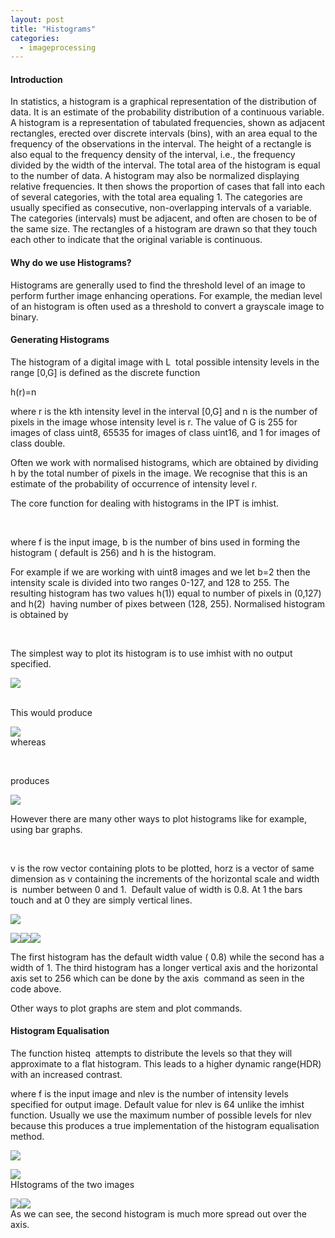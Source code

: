 ```yaml
---
layout: post
title: "Histograms"
categories:
  - imageprocessing
---
```


#### Introduction

In statistics, a histogram is a graphical representation of the distribution of data. It is an estimate of the probability distribution of a continuous variable. A histogram is a representation of tabulated frequencies, shown as adjacent rectangles, erected over discrete intervals (bins), with an area equal to the frequency of the observations in the interval. The height of a rectangle is also equal to the frequency density of the interval, i.e., the frequency divided by the width of the interval. The total area of the histogram is equal to the number of data. A histogram may also be normalized displaying relative frequencies. It then shows the proportion of cases that fall into each of several categories, with the total area equaling 1. The categories are usually specified as consecutive, non-overlapping intervals of a variable. The categories (intervals) must be adjacent, and often are chosen to be of the same size. The rectangles of a histogram are drawn so that they touch each other to indicate that the original variable is continuous.

#### Why do we use Histograms?

Histograms are generally used to find the threshold level of an image to perform further image enhancing operations. For example, the median level of an histogram is often used as a threshold to convert a grayscale image to binary.

#### Generating Histograms

The histogram of a digital image with L  total possible intensity levels in the range [0,G] is defined as the discrete function

h(r)=n

where r is the kth intensity level in the interval [0,G] and n is the number of pixels in the image whose intensity level is r. The value of G is 255 for images of class uint8, 65535 for images of class uint16, and 1 for images of class double.

Often we work with normalised histograms, which are obtained by dividing h by the total number of pixels in the image. We recognise that this is an estimate of the probability of occurrence of intensity level r.

The core function for dealing with histograms in the IPT is imhist.

 

where f is the input image, b is the number of bins used in forming the histogram ( default is 256) and h is the histogram.

  
For example if we are working with uint8 images and we let b=2 then the intensity scale is divided into two ranges 0-127, and 128 to 255. The resulting histogram has two values h(1)) equal to number of pixels in (0,127) and h(2)  having number of pixes between (128, 255). Normalised histogram is obtained by

 

The simplest way to plot its histogram is to use imhist with no output specified.

![][1]  
 

This would produce

![][2]  
whereas

 

produces

![][3]

However there are many other ways to plot histograms like for example, using bar graphs.

 

v is the row vector containing plots to be plotted, horz is a vector of same dimension as v containing the increments of the horizontal scale and width is  number between 0 and 1.  Default value of width is 0.8. At 1 the bars touch and at 0 they are simply vertical lines.

![][4]

![][5]![][6]![][7]

The first histogram has the default width value ( 0.8) while the second has a width of 1. The third histogram has a longer vertical axis and the horizontal axis set to 256 which can be done by the axis  command as seen in the code above.

Other ways to plot graphs are stem and plot commands.

#### Histogram Equalisation

The function histeq  attempts to distribute the levels so that they will approximate to a flat histogram. This leads to a higher dynamic range(HDR) with an increased contrast.

where f is the input image and nlev is the number of intensity levels specified for output image. Default value for nlev is 64 unlike the imhist  function. Usually we use the maximum number of possible levels for nlev because this produces a true implementation of the histogram equalisation method.

![][8]

![][9]  
HIstograms of the two images

![][10]![][11]  
As we can see, the second histogram is much more spread out over the axis.

[1]: https://lh3.googleusercontent.com/QqABF8FPP4A31F4fKhq2mYySRAhDBdDrEUVnd8OwHVDcExLmUkwhPtvBsco0ICgabpFCWglU49kKW2hd3gRbmoZPlojyHxizAj-9uflWiwsBC95Ru8jQfghS
[2]: https://lh3.googleusercontent.com/Fvnc8LdLGSS2BJBSpaI6jSBmNPcXpPkyP1G4TgLIKMKawRRqEsXKYQIhxzPwW8rROzqVcSysgy21nlE5kATXPyqQRocK2dCSb5T0nI9Nd8mHoimIPF367C43
[3]: https://lh5.googleusercontent.com/RGbHuLbrafSCxsaBhe0Jd603dyZ7vapsVTbB7H1yuG-sLRrvoZmkUoEgMxiJlBtTacmrdZ2PCfAef73uSCbu87w_mIqfa4QRjVDl3u0NtspHlEKFM8wYMxTb
[4]: https://lh5.googleusercontent.com/ITyn6CB1y1oFvz8CUvzFMXztLL8n4MF9VWn1lD1w_NCYrWel_FLyMRQv_rERzk0QoFe1xMbw4dNbDrFJhArmyFJxlw70dr__ZJgEJ3Z1Mry2Z8u9cVAcrhI_
[5]: https://lh4.googleusercontent.com/nRAI77dVIoZ-3AQYc9WoCn_N550cqTUnXku9Q-GUBQuUd-q_uh_0O4v1Yd1T8ZwNSOsZNyBFN-3fsbQlb2rehkRvuLW2hp6ECJlWHAFBv6eXFtfotTY1HJES
[6]: https://lh6.googleusercontent.com/UXMElugX8P2l1h2x9IrjQ7GtgGq7hOtWxxG6dU56xc9mliR0e3ZAzgO260YEf4i3y1HLiK4lj_XXVhuH84HahmRwJUSmqYzQw0f3MhgtDYPIm19fTSFJXZfj
[7]: https://lh5.googleusercontent.com/0k7eMakE6038tqV2LKGTlc2uWsMvp7BiL2Qzr27xIzPXviIcfoDUlFvM1jKEQIPinxWPAJmQd5ihTqNluc5YDHUcRKhL8JlvI7_SceoD3qydp56HweLMbVfm
[8]: https://lh3.googleusercontent.com/dh7JMwKSChr7ip1-7kD97dkk-30loi8gCr6c1-xeghC0gdi5vq7XWMhs340aLbr8PreMpeXd5Z_8nTKtcKJntNVbhFwuhIQ8s4DdtSrhgXYV7koSAdj0ER-T
[9]: https://lh4.googleusercontent.com/dYttSc-vizWo9loWGYAbAn63ZDOx4ueS8QKfV1MwUn8STxoCrReyyhE-T4jS703lW5rxp4vfmjmZ2iOx5YfkH5dZOuxVA-NVs5xIAIe20heDVLbShxnOKt8z
[10]: https://lh5.googleusercontent.com/rGx3yfEQ7muoB-9niTYWVo6eraXLbupdVS8GRhPOQPFcgt_9hr6VEM130qiUJc1IEOYnEkosGOjB2r-Rbzcl-MoA0IHGMnnn3bsjGobVQZCb8htLQh5bWuYy
[11]: https://lh3.googleusercontent.com/oG6acOEaRqpscKFIm_gCos8pGAIR1RLkmfsLB5lVcJ0g2o-dnX92-oyeyXtHe9yk0XH20vNSAJQp5aYufETB51tNGBkBcgAR6kSkMbAyjc0XZ7_4a3Mb1Mj1
